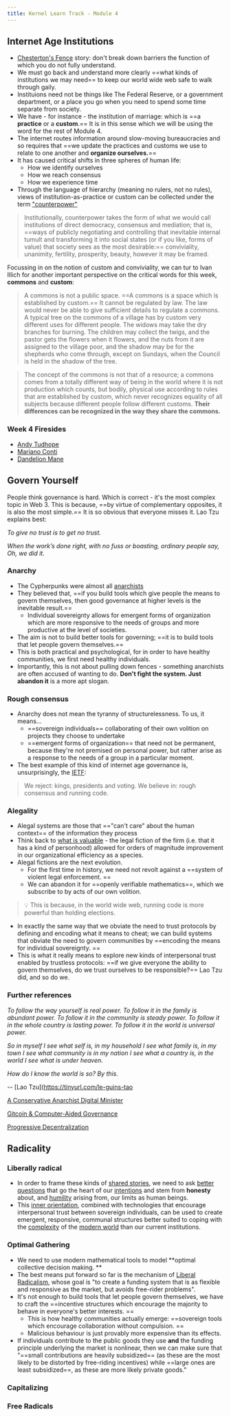 ```yaml
---
title: Kernel Learn Track - Module 4
---
```

## Internet Age Institutions
+ [Chesterton's Fence](https://fs.blog/2020/03/chestertons-fence/) story: don't break down barriers the function of which you do not fully understand. 
+ We must go back and understand more clearly ==what kinds of institutions we may need== to keep our world wide web safe to walk through gaily.
+ Instituions need not be things like The Federal Reserve, or a government department, or a place you go when you need to spend some time separate from society. 
+ We have - for instance - the institution of marriage: which is ==a **practice** or a **custom**.== It is in this sense which we will be using the word for the rest of Module 4.
+ The internet routes information around slow-moving bureaucracies and so requires that ==we update the practices and customs we use to relate to one another and **organize ourselves.**==
+ It has caused critical shifts in three spheres of human life:
	+ How we identify ourselves
	+ How we reach consensus
	+ How we experience time
+ Through the language of hierarchy (meaning no rulers, not no rules), views of institution-as-practice or custom can be collected under the term ["counterpower"](https://abahlali.org/files/Graeber.pdf)

> Institutionally, counterpower takes the form of what we would call institutions of direct democracy, consensus and mediation; that is, ==ways of publicly negotiating and controlling that inevitable internal tumult and transforming it into social states (or if you like, forms of value) that society sees as the most desirable:== conviviality, unanimity, fertility, prosperity, beauty, however it may be framed.

Focussing in on the notion of custom and conviviality, we can tur to Ivan Illich for another important perspective on the critical words for this week, **commons** and **custom**:

> A commons is not a public space. ==A commons is a space which is established by custom.== It cannot be regulated by law. The law would never be able to give sufficient details to regulate a commons. A typical tree on the commons of a village has by custom very different uses for different people. The widows may take the dry branches for burning. The children may collect the twigs, and the pastor gets the flowers when it flowers, and the nuts from it are assigned to the village poor, and the shadow may be for the shepherds who come through, except on Sundays, when the Council is held in the shadow of the tree.

> The concept of the commons is not that of a resource; a commons comes from a totally different way of being in the world where it is not production which counts, but bodily, physical use according to rules that are established by custom, which never recognizes equality of all subjects because different people follow different customs. **Their differences can be recognized in the way they share the commons.**

### Week 4 Firesides
+ [Andy Tudhope](https://www.youtube.com/watch?v=ijmmKr-ZjsU)
+ [Mariano Conti](https://www.youtube.com/watch?v=dtNvB6D2Emw)
+ [Dandelion Mane](https://www.youtube.com/watch?v=djQhzNA9bzc)

## Govern Yourself
People think governance is hard. Which is correct - it's the most complex topic in Web 3. This is because, ==by virtue of complementary opposites, it is also the most simple.== It is so obvious that everyone misses it. Lao Tzu explains best:

*To give no trust
is to get no trust.*

*When the work’s done right,
with no fuss or boasting,
ordinary people say,
Oh, we did it.*

### Anarchy
+ The Cypherpunks were almost all [anarchists](https://abahlali.org/files/Graeber.pdf)
+ They believed that, ==if you build tools which give people the means to govern themselves, then good governance at higher levels is the inevitable result.==
	+ Individual sovereignty allows for emergent forms of organization which are more responsive to the needs of groups and more productive at the level of societies.
+ The aim is not to build better tools for governing; ==it is to build tools that let people govern themselves.==
+ This is both practical and psychological, for in order to have healthy communities, we first need healthy individuals.
+ Importantly, this is not about pulling down fences - something anarchists are often accused of wanting to do. **Don't fight the system. Just abandon it** is a more apt slogan. 

### Rough consensus
+ Anarchy does not mean the tyranny of structurelessness. To us, it means...
	+ ==sovereign individuals== collaborating of their own volition on projects they choose to undertake
	+ ==emergent forms of organization== that need not be permanent, because they're not premised on personal power, but rather arise as a response to the needs of a group in a particular moment.
+ The best example of this kind of internet age governance is, unsurprisingly, the [IETF](https://kernel.community/en/learn/module-4/consensus):
> We reject: kings, presidents and voting.
> We believe in: rough consensus and running code.

### Alegality
+ Alegal systems are those that =="can't care" about the human context== of the information they process
+  Think back to [what is valuable](https://kernel.community/en/learn/module-1/value/#consensus) - the legal fiction of the firm (i.e. that it has a kind of personhood) allowed for orders of magnitude improvement in our organizational efficiency as a species.
+  Alegal fictions are the next evolution. 
	+ For the first time in history, we need not revolt against a ==system of violent legal enforcement. ==
	+ We can abandon it for ==openly verifiable mathematics==, which we subscribe to by acts of our own volition.

> 💡 This is because, in the world wide web, running code is more powerful than holding elections.

+ In exactly the same way that we obviate the need to trust protocols by defining and encoding what it means to cheat; we can build systems that obviate the need to govern communities by ==encoding the means for individual sovereignty. ==
+ This is what it really means to explore new kinds of interpersonal trust enabled by trustless protocols: ==if we give everyone the ability to govern themselves, do we trust ourselves to be responsible?== Lao Tzu did, and so do we.
### Further references
*To follow the way yourself is real power.
To follow it in the family is abundant power.
To follow it in the community is steady power.
To follow it in the whole country is lasting power.
To follow it in the world is universal power.*

*So in myself I see what self is,
in my household I see what family is,
in my town I see what community is
in my nation I see what a country is,
in the world I see what is under heaven.*

*How do I know the world is so?
By this.*

-- [Lao Tzu](https://tinyurl.com/le-guins-tao

[A Conservative Anarchist Digital Minister](https://interdependence.fm/episodes/radical-transparency-humor-disinformation-poetry-for-machines-avatar-politicians-and-giving-non-human-entities-a-vote-with-digital-minister-of-taiwan-audrey-tang-X36XnWVg)

[Gitcoin & Computer-Aided Governance](https://gitcoin.co/blog/towards-computer-aided-governance-of-gitcoin-grants/)

[Progressive Decentralization](https://blog.makerdao.com/the-maker-foundation-returns-dev-fund-holdings-to-the-dao/)

## Radicality
### Liberally radical
+ In order to frame these kinds of [shared stories](https://kernel.community/en/learn/module-0/conversation/), we need to ask [better questions](https://kernel.community/en/learn/module-2/better-questions/) that go the heart of our [intentions](https://kernel.community/en/learn/module-3/intention/) and stem from **honesty** about, and [humility](https://kernel.community/en/learn/module-3/humility/) arising from, our limits as human beings. 
+ This [inner orientation](https://kernel.community/en/learn/module-0/purpose/), combined with technologies that encourage interpersonal trust between sovereign individuals, can be used to create emergent, responsive, communal structures better suited to coping with the [complexity](https://kernel.community/en/learn/module-2/engineering/) of the [modern world](https://kernel.community/en/learn/module-3/time/) than our current institutions.

### Optimal Gathering
+ We need to use modern mathematical tools to model **optimal collective decision making. **
+ The best means put forward so far is the mechanism of [Liberal Radicalism](https://gitcoin.co/blog/experiments-with-liberal-radicalism/), whose goal is "to create a funding system that is as flexible and responsive as the market, but avoids free-rider problems".
+ It's not enough to build tools that let people govern themselves, we have to craft the ==incentive structures which encourage the majority to behave in everyone's better interests. ==
	+ This is how healthy communities actually emerge: ==sovereign tools which encourage collaboration without compulsion. ==
	+ Malicious behaviour is just provably more expensive than its effects.
+ If individuals contribute to the public goods they use **and** the funding principle underlying the market is nonlinear, then we can make sure that "==small contributions are heavily subsidized== (as these are the most likely to be distorted by free-riding incentives) while ==large ones are least subsidized==, as these are more likely private goods."

### Capitalizing

### Free Radicals